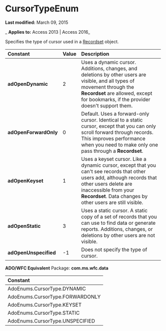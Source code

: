
# CursorTypeEnum

 **Last modified:** March 09, 2015

 _ **Applies to:** Access 2013 | Access 2016_



Specifies the type of cursor used in a [Recordset](0f963bf8-f066-dc8a-b754-f427de712df1.md) object.


|**Constant**|**Value**|**Description**|
|:-----|:-----|:-----|
|**adOpenDynamic**|2|Uses a dynamic cursor. Additions, changes, and deletions by other users are visible, and all types of movement through the  **Recordset** are allowed, except for bookmarks, if the provider doesn't support them.|
|**adOpenForwardOnly**|0|Default. Uses a forward-only cursor. Identical to a static cursor, except that you can only scroll forward through records. This improves performance when you need to make only one pass through a  **Recordset**.|
|**adOpenKeyset**|1|Uses a keyset cursor. Like a dynamic cursor, except that you can't see records that other users add, although records that other users delete are inaccessible from your  **Recordset**. Data changes by other users are still visible.|
|**adOpenStatic**|3|Uses a static cursor. A static copy of a set of records that you can use to find data or generate reports. Additions, changes, or deletions by other users are not visible.|
|**adOpenUnspecified**|-1|Does not specify the type of cursor.|
 **ADO/WFC Equivalent**
Package:  **com.ms.wfc.data**


|**Constant**|
|:-----|
|AdoEnums.CursorType.DYNAMIC|
|AdoEnums.CursorType.FORWARDONLY|
|AdoEnums.CursorType.KEYSET|
|AdoEnums.CursorType.STATIC|
|AdoEnums.CursorType.UNSPECIFIED|
